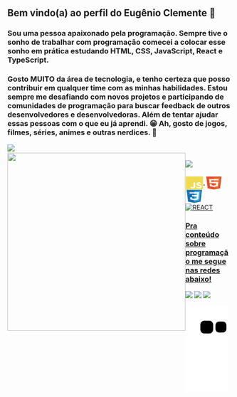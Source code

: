 
## Bem vindo(a) ao perfil do Eugênio Clemente :slightly_smiling_face:

 ### Sou uma pessoa apaixonado pela programação. Sempre tive o sonho de trabalhar com programação comecei a colocar esse sonho em prática estudando HTML, CSS, JavaScript, React e TypeScript. 

### Gosto MUITO da área de tecnologia, e tenho certeza que posso contribuir em qualquer time com as minhas habilidades. Estou sempre me desafiando com novos projetos e participando de comunidades de programação para buscar feedback de outros desenvolvedores e desenvolvedoras. Além de tentar ajudar essas pessoas com o que eu já aprendi. 😁 Ah, gosto de jogos, filmes, séries, animes e outras nerdices. 💚

  <div>
   <a href="https://github.com/Eugenio-Clemente">
  <img height="180em" src="https://github-readme-stats.vercel.app/api?username=Eugenio-Clemente&show_icons=true&theme=onedark&include_all_commits=true&count_private=true"/><br>
  <img align="left" height="400" width="400" src="https://user-images.githubusercontent.com/101140974/236319171-ddbe8c79-242d-4f6d-8f8b-a0fb4422d6c4.png">
  </div>
 
<br> 
<div>
  <img height="180em" src="https://github-readme-stats.vercel.app/api/top-langs/?username=Eugenio-Clemente&layout=compact&langs_count=6&theme=onedark"/>
</div>

<div style="display: inline_block"><br>
  <img align="center" alt="Js" height="30" width="40" src="https://raw.githubusercontent.com/devicons/devicon/master/icons/javascript/javascript-plain.svg">
  <img align="center" alt="HTML" height="30" width="40" src="https://raw.githubusercontent.com/devicons/devicon/master/icons/html5/html5-original.svg">
  <img align="center" alt="CSS" height="30" width="40" src="https://raw.githubusercontent.com/devicons/devicon/master/icons/css3/css3-original.svg">
  <img align="center" height="30" width="40" alt="REACT"  src="https://cdn.jsdelivr.net/gh/devicons/devicon/icons/react/react-original-wordmark.svg" />
</div>
 
  ### Pra conteúdo sobre programação me segue nas redes abaixo!
 
<div> 
  <a href="https://www.linkedin.com/in/eug%C3%AAnio-clemente-b11216243/" target="_blank"><img src="https://img.shields.io/badge/-LinkedIn-%230077B5?style=for-the-badge&logo=linkedin&logoColor=white" target="_blank"></a> 
 <a href="https://discord.gg/5DVhGKVf4h" target="_blank"><img src="https://img.shields.io/badge/Discord-7289DA?style=for-the-badge&logo=discord&logoColor=white" target="_blank"></a> 
  <a href = "eugenioclemente036@gmail.com"><img src="https://img.shields.io/badge/-Gmail-%23333?style=for-the-badge&logo=gmail&logoColor=white" target="_blank"></a>
 
  ![Snake animation](https://github.com/Eugenio-Clemente/Eugenio-Clemente/blob/output/github-contribution-grid-snake.svg)

</div>
